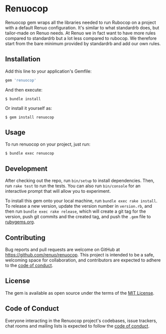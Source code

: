 # Renuocop

Renuocop gem wraps all the libraries needed to run Rubocop on a project with a default Renuo configuration.
It's similar to what standardrb does, but tailor-made on Renuo needs.
At Renuo we in fact want to have more rules compared to standardrb but a lot less compared to rubocop.
We therefore start from the bare minimum provided by standardrb and add our own rules.

## Installation

Add this line to your application's Gemfile:

```ruby
gem 'renuocop'
```

And then execute:

    $ bundle install

Or install it yourself as:

    $ gem install renuocop

## Usage

To run renuocop on your project, just run:

    $ bundle exec renuocop

## Development

After checking out the repo, run `bin/setup` to install dependencies. 
Then, run `rake test` to run the tests. 
You can also run `bin/console` for an interactive prompt that will allow you to experiment.

To install this gem onto your local machine, run `bundle exec rake install`. 
To release a new version, update the version number in `version.rb`, and then run `bundle exec rake release`, 
which will create a git tag for the version, push git commits and the created tag, and push the `.gem` file to [rubygems.org](https://rubygems.org).

## Contributing

Bug reports and pull requests are welcome on GitHub at https://github.com/renuo/renuocop. 
This project is intended to be a safe, welcoming space for collaboration, and contributors are expected to adhere to the [code of conduct](https://github.com/renuo/renuocop/blob/master/CODE_OF_CONDUCT.md).

## License

The gem is available as open source under the terms of the [MIT License](https://opensource.org/licenses/MIT).

## Code of Conduct

Everyone interacting in the Renuocop project's codebases, issue trackers, chat rooms and mailing lists is expected to follow the [code of conduct](https://github.com/renuo/renuocop/blob/master/CODE_OF_CONDUCT.md).
